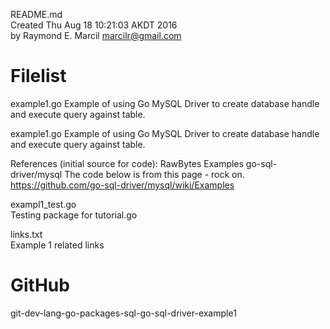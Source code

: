README.md  
Created Thu Aug 18 10:21:03 AKDT 2016  
by Raymond E. Marcil <marcilr@gmail.com>  


Filelist  
========  
 example1.go
   Example of using Go MySQL Driver to create  database handle
   and execute query against table.

example1.go
  Example of using Go MySQL Driver to create database handle
  and execute query against table.

  References (initial source for code):
    RawBytes
    Examples
    go-sql-driver/mysql
    The code below is from this page - rock on.
    https://github.com/go-sql-driver/mysql/wiki/Examples

exampl1_test.go  
  Testing package for tutorial.go  

links.txt  
  Example 1 related links  


GitHub  
======  
git-dev-lang-go-packages-sql-go-sql-driver-example1  
